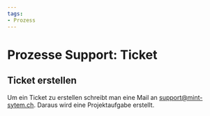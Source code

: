 ```yaml
---
tags:
- Prozess
---
```

# Prozesse Support: Ticket

## Ticket erstellen

Um ein Ticket zu erstellen schreibt man eine Mail an <support@mint-sytem.ch>. Daraus wird eine Projektaufgabe erstellt.